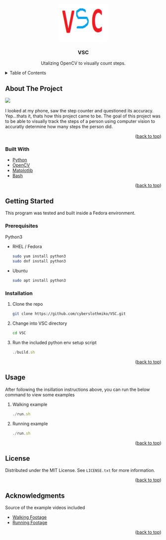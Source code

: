 <div id="top"></div>

<!-- PROJECT LOGO -->
<br />
<div align="center">
  <a href="https://github.com/cyberslothmiko/VSC">
    <img src="images/logo.png" alt="Logo" width="160" height="120">
  </a>

<h3 align="center">VSC</h3>

  <p align="center">
    Utalizing OpenCV to visually count steps.
  </p>
</div>



<!-- TABLE OF CONTENTS -->
<details>
  <summary>Table of Contents</summary>
  <ol>
    <li>
      <a href="#about-the-project">About The Project</a>
      <ul>
        <li><a href="#built-with">Built With</a></li>
      </ul>
    </li>
    <li>
      <a href="#getting-started">Getting Started</a>
      <ul>
        <li><a href="#prerequisites">Prerequisites</a></li>
        <li><a href="#installation">Installation</a></li>
      </ul>
    </li>
    <li><a href="#usage">Usage</a></li>
    <li><a href="#license">License</a></li>
    <li><a href="#acknowledgments">Acknowledgments</a></li>
  </ol>
</details>



<!-- ABOUT THE PROJECT -->
## About The Project

![](images/Example.gif)

I looked at my phone, saw the step counter and questioned its accuracy. Yep...thats it, thats how this project came to be. The goal of this project was to be able to visually track the steps of a person using computer vision to accuratly determine how many steps the person did.

<p align="right">(<a href="#top">back to top</a>)</p>



### Built With

* [Python](https://www.python.org/)
* [OpenCV](https://opencv.org/)
* [Matplotlib](https://matplotlib.org/)
* [Bash](https://www.gnu.org/software/bash/)

<p align="right">(<a href="#top">back to top</a>)</p>



<!-- GETTING STARTED -->
## Getting Started

This program was tested and built inside a Fedora environment.
### Prerequisites
Python3
* RHEL / Fedora
  ```sh
  sudo yum install python3
  sudo dnf install python3
  ```
* Ubuntu
  ```sh
  sudo apt install python3
  ```

### Installation

1. Clone the repo
   ```sh
   git clone https://github.com/cyberslothmiko/VSC.git
   ```
2. Change into VSC directory
   ```sh
   cd VSC
   ```
3. Run the included python env setup script
   ```js
   ./build.sh
   ```

<p align="right">(<a href="#top">back to top</a>)</p>



<!-- USAGE EXAMPLES -->
## Usage

After following the insillation instructions above, you can run the below command to view some examples

1. Walking example
   ```js
   ./run.sh
   ```
2. Running example
   ```js
   ./run.sh
   ```

<p align="right">(<a href="#top">back to top</a>)</p>



<!-- LICENSE -->
## License

Distributed under the MIT License. See `LICENSE.txt` for more information.

<p align="right">(<a href="#top">back to top</a>)</p>



<!-- ACKNOWLEDGMENTS -->
## Acknowledgments

Source of the example videos included
* [Walking Footage](https://www.youtube.com/watch?v=tBNqEwcvYjU)
* [Running Footage](https://www.youtube.com/watch?v=yzc-qsGEoB0)

<p align="right">(<a href="#top">back to top</a>)</p>
